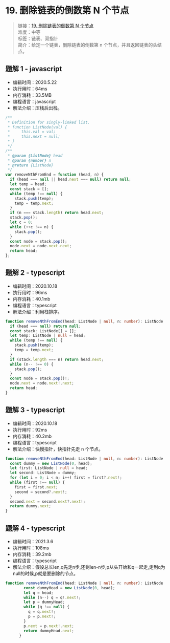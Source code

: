 # 19. 删除链表的倒数第 N 个节点

> 链接：[19. 删除链表的倒数第 N 个节点](https://leetcode-cn.com/problems/remove-nth-node-from-end-of-list/)  
> 难度：中等  
> 标签：链表、双指针  
> 简介：给定一个链表，删除链表的倒数第 n 个节点，并且返回链表的头结点。

## 题解 1 - javascript

- 编辑时间：2020.5.22
- 执行用时：64ms
- 内存消耗：33.5MB
- 编程语言：javascript
- 解法介绍：压栈后出栈。

```javascript
/**
 * Definition for singly-linked list.
 * function ListNode(val) {
 *     this.val = val;
 *     this.next = null;
 * }
 */
/**
 * @param {ListNode} head
 * @param {number} n
 * @return {ListNode}
 */
var removeNthFromEnd = function (head, n) {
  if (head === null || head.next === null) return null;
  let temp = head;
  const stack = [];
  while (temp !== null) {
    stack.push(temp);
    temp = temp.next;
  }
  if (n === stack.length) return head.next;
  stack.pop();
  let c = 0;
  while (++c !== n) {
    stack.pop();
  }
  const node = stack.pop();
  node.next = node.next.next;
  return head;
};
```

## 题解 2 - typescript

- 编辑时间：2020.10.18
- 执行用时：96ms
- 内存消耗：40.1mb
- 编程语言：typescript
- 解法介绍：利用栈排序。

```typescript
function removeNthFromEnd(head: ListNode | null, n: number): ListNode | null {
  if (head === null) return null;
  const stack: ListNode[] = [];
  let temp: ListNode | null = head;
  while (temp !== null) {
    stack.push(temp);
    temp = temp.next;
  }
  if (stack.length === n) return head.next;
  while (n-- !== 0) {
    stack.pop();
  }
  const node = stack.pop()!;
  node.next = node.next!.next;
  return head;
}
```

## 题解 3 - typescript

- 编辑时间：2020.10.18
- 执行用时：92ms
- 内存消耗：40.2mb
- 编程语言：typescript
- 解法介绍：快慢指针，快指针先走 n 个节点。

```typescript
function removeNthFromEnd(head: ListNode | null, n: number): ListNode | null {
  const dummy = new ListNode(0, head);
  let first: ListNode | null = head;
  let second: ListNode = dummy;
  for (let i = 0; i < n; i++) first = first?.next!;
  while (first !== null) {
    first = first.next;
    second = second?.next!;
  }
  second.next = second.next?.next!;
  return dummy.next;
}
```
## 题解 4 - typescript
- 编辑时间：2021.3.6
- 执行用时：108ms
- 内存消耗：39.2mb
- 编程语言：typescript
- 解法介绍：假设总长len,q先走n步,还剩len-n步,p从头开始和q一起走,走到q为null的时候,p就是要删除的节点。
```typescript
function removeNthFromEnd(head: ListNode | null, n: number): ListNode | null {
        const dummyHead = new ListNode(0, head);
        let q = head;
        while (n--) q = q!.next!;
        let p = dummyHead;
        while (q !== null) {
          q = q.next!;
          p = p.next!;
        }
        p.next = p.next!.next;
        return dummyHead.next;
      }
```
